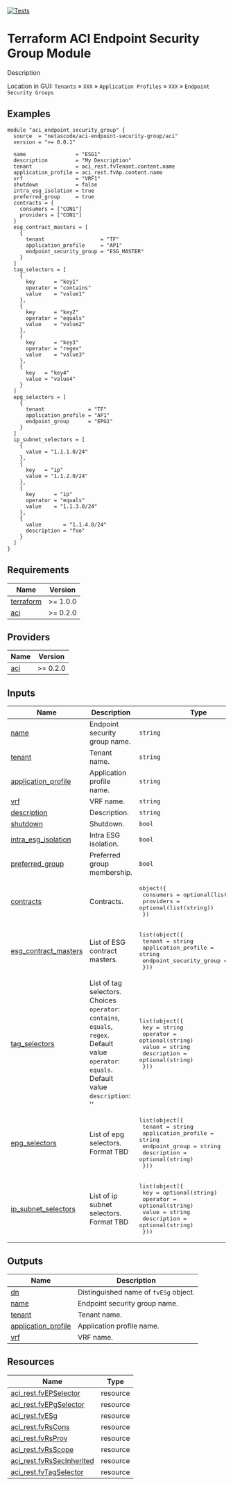 <!-- BEGIN_TF_DOCS -->
[![Tests](https://github.com/netascode/terraform-aci-scaffolding/actions/workflows/test.yml/badge.svg)](https://github.com/netascode/terraform-aci-scaffolding/actions/workflows/test.yml)

# Terraform ACI Endpoint Security Group Module

Description

Location in GUI:
`Tenants` » `XXX` » `Application Profiles` » `XXX` » `Endpoint Security Groups`

## Examples

```hcl
module "aci_endpoint_security_group" {
  source  = "netascode/aci-endpoint-security-group/aci"
  version = ">= 0.0.1"

  name                = "ESG1"
  description         = "My Description"
  tenant              = aci_rest.fvTenant.content.name
  application_profile = aci_rest.fvAp.content.name
  vrf                 = "VRF1"
  shutdown            = false
  intra_esg_isolation = true
  preferred_group     = true
  contracts = {
    consumers = ["CON1"]
    providers = ["CON1"]
  }
  esg_contract_masters = [
    {
      tenant                  = "TF"
      application_profile     = "AP1"
      endpoint_security_group = "ESG_MASTER"
    }
  ]
  tag_selectors = [
    {
      key      = "key1"
      operator = "contains"
      value    = "value1"
    },
    {
      key      = "key2"
      operator = "equals"
      value    = "value2"
    },
    {
      key      = "key3"
      operator = "regex"
      value    = "value3"
    },
    {
      key   = "key4"
      value = "value4"
    }
  ]
  epg_selectors = [
    {
      tenant              = "TF"
      application_profile = "AP1"
      endpoint_group      = "EPG1"
    }
  ]
  ip_subnet_selectors = [
    {
      value = "1.1.1.0/24"
    },
    {
      key   = "ip"
      value = "1.1.2.0/24"
    },
    {
      key      = "ip"
      operator = "equals"
      value    = "1.1.3.0/24"
    },
    {
      value       = "1.1.4.0/24"
      description = "foo"
    }
  ]
}
```

## Requirements

| Name | Version |
|------|---------|
| <a name="requirement_terraform"></a> [terraform](#requirement\_terraform) | >= 1.0.0 |
| <a name="requirement_aci"></a> [aci](#requirement\_aci) | >= 0.2.0 |

## Providers

| Name | Version |
|------|---------|
| <a name="provider_aci"></a> [aci](#provider\_aci) | >= 0.2.0 |

## Inputs

| Name | Description | Type | Default | Required |
|------|-------------|------|---------|:--------:|
| <a name="input_name"></a> [name](#input\_name) | Endpoint security group name. | `string` | n/a | yes |
| <a name="input_tenant"></a> [tenant](#input\_tenant) | Tenant name. | `string` | n/a | yes |
| <a name="input_application_profile"></a> [application\_profile](#input\_application\_profile) | Application profile name. | `string` | n/a | yes |
| <a name="input_vrf"></a> [vrf](#input\_vrf) | VRF name. | `string` | n/a | yes |
| <a name="input_description"></a> [description](#input\_description) | Description. | `string` | `""` | no |
| <a name="input_shutdown"></a> [shutdown](#input\_shutdown) | Shutdown. | `bool` | `false` | no |
| <a name="input_intra_esg_isolation"></a> [intra\_esg\_isolation](#input\_intra\_esg\_isolation) | Intra ESG isolation. | `bool` | `false` | no |
| <a name="input_preferred_group"></a> [preferred\_group](#input\_preferred\_group) | Preferred group membership. | `bool` | `false` | no |
| <a name="input_contracts"></a> [contracts](#input\_contracts) | Contracts. | <pre>object({<br>    consumers = optional(list(string))<br>    providers = optional(list(string))<br>  })</pre> | `{}` | no |
| <a name="input_esg_contract_masters"></a> [esg\_contract\_masters](#input\_esg\_contract\_masters) | List of ESG contract masters. | <pre>list(object({<br>    tenant                  = string<br>    application_profile     = string<br>    endpoint_security_group = string<br>  }))</pre> | `[]` | no |
| <a name="input_tag_selectors"></a> [tag\_selectors](#input\_tag\_selectors) | List of tag selectors.  Choices `operator`: `contains`, `equals`, `regex`. Default value `operator`: `equals`. Default value `description`: '' | <pre>list(object({<br>    key         = string<br>    operator    = optional(string)<br>    value       = string<br>    description = optional(string)<br>  }))</pre> | `[]` | no |
| <a name="input_epg_selectors"></a> [epg\_selectors](#input\_epg\_selectors) | List of epg selectors. Format TBD | <pre>list(object({<br>    tenant              = string<br>    application_profile = string<br>    endpoint_group      = string<br>    description         = optional(string)<br>  }))</pre> | `[]` | no |
| <a name="input_ip_subnet_selectors"></a> [ip\_subnet\_selectors](#input\_ip\_subnet\_selectors) | List of ip subnet selectors. Format TBD | <pre>list(object({<br>    key         = optional(string)<br>    operator    = optional(string)<br>    value       = string<br>    description = optional(string)<br>  }))</pre> | `[]` | no |

## Outputs

| Name | Description |
|------|-------------|
| <a name="output_dn"></a> [dn](#output\_dn) | Distinguished name of `fvESg` object. |
| <a name="output_name"></a> [name](#output\_name) | Endpoint security group name. |
| <a name="output_tenant"></a> [tenant](#output\_tenant) | Tenant name. |
| <a name="output_application_profile"></a> [application\_profile](#output\_application\_profile) | Application profile name. |
| <a name="output_vrf"></a> [vrf](#output\_vrf) | VRF name. |

## Resources

| Name | Type |
|------|------|
| [aci_rest.fvEPSelector](https://registry.terraform.io/providers/netascode/aci/latest/docs/resources/rest) | resource |
| [aci_rest.fvEPgSelector](https://registry.terraform.io/providers/netascode/aci/latest/docs/resources/rest) | resource |
| [aci_rest.fvESg](https://registry.terraform.io/providers/netascode/aci/latest/docs/resources/rest) | resource |
| [aci_rest.fvRsCons](https://registry.terraform.io/providers/netascode/aci/latest/docs/resources/rest) | resource |
| [aci_rest.fvRsProv](https://registry.terraform.io/providers/netascode/aci/latest/docs/resources/rest) | resource |
| [aci_rest.fvRsScope](https://registry.terraform.io/providers/netascode/aci/latest/docs/resources/rest) | resource |
| [aci_rest.fvRsSecInherited](https://registry.terraform.io/providers/netascode/aci/latest/docs/resources/rest) | resource |
| [aci_rest.fvTagSelector](https://registry.terraform.io/providers/netascode/aci/latest/docs/resources/rest) | resource |
<!-- END_TF_DOCS -->